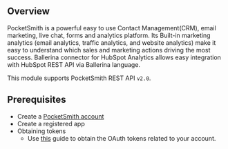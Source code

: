 ## Overview
PocketSmith is a powerful easy to use Contact Management(CRM), email marketing, live chat, forms and analytics platform. Its 
Built-in marketing analytics (email analytics, traffic analytics, and website analytics) make it easy to understand 
which sales and marketing actions driving the most success.
Ballerina connector for HubSpot Analytics allows easy integration with HubSpot REST API via Ballerina language. 

This module supports PocketSmith REST API `v2.0`.
 
## Prerequisites
* Create a [PocketSmith account](https://www.pocketsmith.com/)
* Create a registered app
* Obtaining tokens
    - Use [this](https://developers.pocketsmith.com/docs/oauth) guide to obtain the OAuth tokens related to your account.
